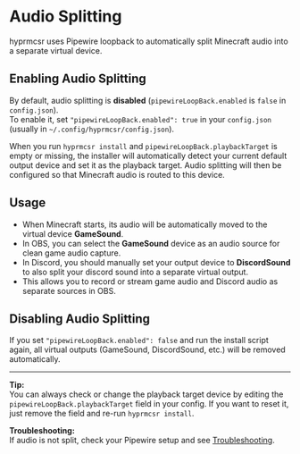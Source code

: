 # Audio Splitting

hyprmcsr uses Pipewire loopback to automatically split Minecraft audio into a separate virtual device.

## Enabling Audio Splitting

By default, audio splitting is **disabled** (`pipewireLoopBack.enabled` is `false` in `config.json`).  
To enable it, set `"pipewireLoopBack.enabled": true` in your `config.json` (usually in `~/.config/hyprmcsr/config.json`).

When you run `hyprmcsr install` and `pipewireLoopBack.playbackTarget` is empty or missing, the installer will automatically detect your current default output device and set it as the playback target. Audio splitting will then be configured so that Minecraft audio is routed to this device.

## Usage

- When Minecraft starts, its audio will be automatically moved to the virtual device **GameSound**.
- In OBS, you can select the **GameSound** device as an audio source for clean game audio capture.
- In Discord, you should manually set your output device to **DiscordSound** to also split your discord sound into a separate virtual output.
- This allows you to record or stream game audio and Discord audio as separate sources in OBS.

## Disabling Audio Splitting

If you set `"pipewireLoopBack.enabled": false` and run the install script again, all virtual outputs (GameSound, DiscordSound, etc.) will be removed automatically.

---

**Tip:**  
You can always check or change the playback target device by editing the `pipewireLoopBack.playbackTarget` field in your config. If you want to reset it, just remove the field and re-run `hyprmcsr install`.

**Troubleshooting:**  
If audio is not split, check your Pipewire setup and see [Troubleshooting](./troubleshooting.md).
